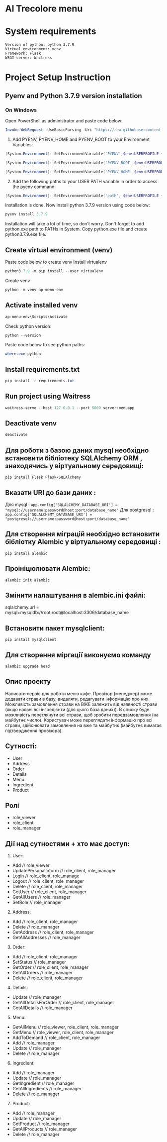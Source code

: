 # Al Trecolore menu
# System requirements
    Version of python: python 3.7.9
    Virtual environment: venv
    Framework: Flask
    WSGI-server: Waitress

# Project Setup Instruction
## Pyenv and Python 3.7.9 version installation

### On Windows
Open PowerShell as administrator and paste code below:
```PowerShell
Invoke-WebRequest -UseBasicParsing -Uri "https://raw.githubusercontent.com/pyenv-win/pyenv-win/master/pyenv-win/install-pyenv-win.ps1" -OutFile "./install-pyenv-win.ps1"; &"./install-pyenv-win.ps1"
```
1. Add PYENV, PYENV_HOME and PYENV_ROOT to your Environment Variables:
```PowerShell
[System.Environment]::SetEnvironmentVariable('PYENV',$env:USERPROFILE + "\.pyenv\pyenv-win\","User")

[System.Environment]::SetEnvironmentVariable('PYENV_ROOT',$env:USERPROFILE + "\.pyenv\pyenv-win\","User")

[System.Environment]::SetEnvironmentVariable('PYENV_HOME',$env:USERPROFILE + "\.pyenv\pyenv-win\","User")
```
2. Add the following paths to your USER PATH variable in order to access the pyenv command:
```PowerShell
[System.Environment]::SetEnvironmentVariable('path', $env:USERPROFILE + "\.pyenv\pyenv-win\bin;" + $env:USERPROFILE + "\.pyenv\pyenv-win\shims;" + [System.Environment]::GetEnvironmentVariable('path', "User"),"User")
```
Installation is done.
Now install python 3.7.9 version using code below:
```PowerShell
pyenv install 3.7.9
```
Installation will take a lot of time, so don't worry.
Don't forget to add python.exe path to PATHs in System.
Copy python.exe file and create python3.7.9.exe file.

## Create virtual environment (venv)
Paste code below to create venv
Install virtualenv
```PowerShell
python3.7.9 -m pip install --user virtualenv
```
Create venv
```PowerShell
python -m venv ap-menu-env
```

## Activate installed venv
```PowerShell
ap-menu-env\Scripts\Activate
```
Check python version:
```PowerShell
python --version
```
Paste code below to see python paths:
```PowerShell
where.exe python
```

## Install requirements.txt
```PowerShell
pip install -r requirements.txt
```

## Run project using Waitress
```PowerShell
waitress-serve --host 127.0.0.1 --port 5000 server:menuapp
```

## Deactivate venv
```PowerShell
deactivate
```
## Для роботи з базою даних mysql необхідно встановити бібліотеку SQLAlchemy ORM , знаходячись у віртуальному середовищі:
```
pip install Flask Flask-SQLAlchemy
```
## Вказати URI до бази даних :
   Для mysql : ```app.config['SQLALCHEMY_DATABASE_URI'] = "mysql://username:password@host:port/database_name"```
   Для postgresql : ```app.config['SQLALCHEMY_DATABASE_URI'] = "postgresql://username:password@host:port/database_name"```

## Для створення міграцій необхідно встановити бібліотку Alembic у віртуальному середовищі :
```
pip install alembic
```
## Проініцюлювати Alembic:
```
alembic init alembic
```
## Змінити налаштування в alembic.ini файлі:

sqlalchemy.url = mysql+mysqldb://root:root@localhost:3306/database_name
## Встановити пакет mysqlclient:
```
pip install mysqlclient
```
## Для створення міргації виконуємо команду
```
alembic upgrade head
```

## Опис проекту
Написати сервіс для роботи меню кафе. 
Провізор (менеджер) може додавати страви в базу, видаляти, редагувати інформацію про них. 
Можливість замовлення страви на ВЖЕ залежить від наявності страви (якщо наявні всі інгредієнти (для цього база даних)). 
В списку буде можливість переглянути всі страви, щоб зробити передзамовлення (на майбутнє число). 
Користувач може переглядати інформацію про всі страви, 
здійснювати замовлення на вже та майбутнє (майбутнє вимагає підтвердження провізора).

## Сутності:
- User
- Address
- Order
- Details
- Menu
- Ingredient
- Product

## Ролі
- role_viewer
- role_client
- role_manager

## Дії над сутностями + хто має доступ:
1) User:
- Add // role_viewer
- UpdatePersonalInform // role_client, role_manager
- Login // role_client, role_manage
- Logout // role_client, role_manager
- Delete // role_client, role_manager
- GetUser // role_client, role_manager
- GetAllUsers // role_manager
- SetRole // role_manager
2) Address:
- Add // role_client, role_manager
- Delete // role_manager
- GetAddress // role_client, role_manager
- GetAllAddresses // role_manager
3) Order:
- Add // role_client, role_manager
- SetStatus // role_manager
- GetOrder // role_client, role_manager
- GetAllOrders // role_manager
- Delete // role_client, role_manager
4) Details:
- Update // role_manager
- GetAllDetailsForOrder // role_client, role_manager
- GetAllDetails // role_manager
5) Menu:
- GetAllMenu // role_viewer, role_client, role_manager
- GetMenu // role_viewer, role_client, role_manager
- AddToDemand // role_client, role_manager
- Add // role_manager
- Update // role_manager
- Delete // role_manager
6) Ingredient:
- Add // role_manager
- Update // role_manager
- GetIngredient // role_manager
- GetAllIngredients // role_manager
- Delete // role_manager
7) Product:
- Add // role_manager
- Update // role_manager
- GetProduct // role_manager
- GetAllProducts // role_manager
- Delete // role_manager


 
